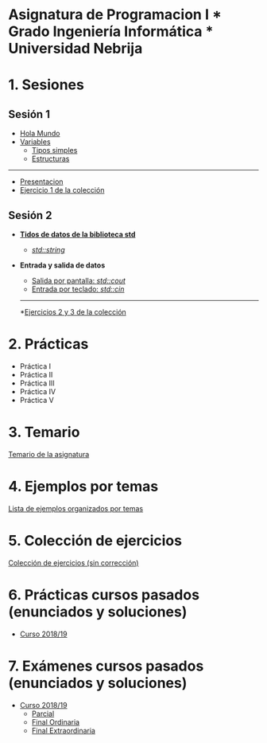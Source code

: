 # Asignatura de Programacion I * Grado Ingeniería Informática * Universidad Nebrija

# 1. Sesiones

## Sesión 1

  * [Hola Mundo](./temario/holamundo/README.md)
  * [Variables](./temario/variables/README.md)
    * [Tipos simples](./temario/variables/tipossimples.md)
    * [Estructuras](./temario/variables/estructuras.md)
  
  -------------------------------------------------------

  * [Presentacion](./presentaciones/Sesion1.pdf)
  * [Ejercicio 1 de la colección](./EJERCICIOS.md)

## Sesión 2
* **[Tidos de datos de la biblioteca std](./temario/datosstd/README.md)**
    * [_std::string_](./temario/datosstd/string.md) 

* **Entrada y salida de datos**
  * [Salida por pantalla: _std::cout_](./temario/inout/cincout.md)
  * [Entrada por teclado: _std::cin_](./temario/inout/cincout.md)
  
  --------------------------------------------------------

  *[Ejercicios 2 y 3 de la colección](./EJERCICIOS.md)

# 2. Prácticas

* Práctica I
* Práctica II
* Práctica III
* Práctica IV
* Práctica V

# 3. Temario

[Temario de la asignatura](./TEMARIO.md)

# 4. Ejemplos por temas

[Lista de ejemplos organizados por temas](./EJEMPLOS.md)

# 5. Colección de ejercicios

[Colección de ejercicios (sin corrección)](./EJERCICIOS.md)

# 6. Prácticas cursos pasados (enunciados y soluciones)

* [Curso 2018/19](./practicas/1819)

# 7. Exámenes cursos pasados (enunciados y soluciones)

* [Curso 2018/19](./examenes/1819)
  * [Parcial](./examenes/1819/Parcial1)
  * [Final Ordinaria](./examenes/1819/ordinaria)
  * [Final Extraordinaria](./examenes/1819/extraordinaria)
